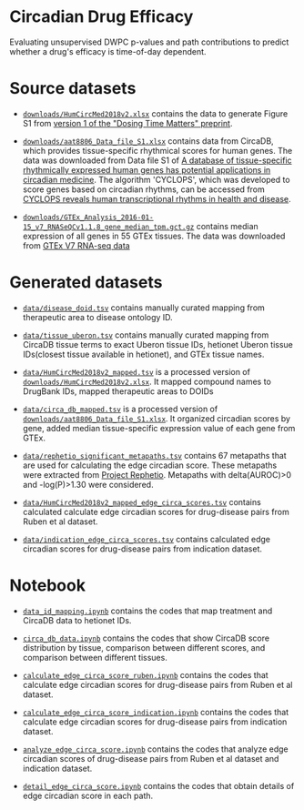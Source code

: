 # Circadian Drug Efficacy

Evaluating unsupervised DWPC p-values and path contributions to predict whether a drug's efficacy is time-of-day dependent.


# Source datasets

+ [`downloads/HumCircMed2018v2.xlsx`](downloads/HumCircMed2018v2.xlsx) contains the data to generate Figure S1 from [version 1 of the "Dosing Time Matters" preprint](https://www.biorxiv.org/content/10.1101/570119v1.full).

+ [`downloads/aat8806_Data_file_S1.xlsx`](downloads/aat8806_Data_file_S1.xlsx) contains data from CircaDB, which provides tissue-specific rhythmical scores for human genes. 
  The data was downloaded from Data file S1 of [A database of tissue-specific rhythmically expressed human genes has potential applications in circadian medicine](https://doi.org/10.1126/scitranslmed.aat8806).
  The algorithm 'CYCLOPS', which was developed to score genes based on circadian rhythms, can be accessed from [CYCLOPS reveals human transcriptional rhythms in health and disease](https://doi.org/10.1073/pnas.1619320114).

+ [`downloads/GTEx_Analysis_2016-01-15_v7_RNASeQCv1.1.8_gene_median_tpm.gct.gz`](downloads/GTEx_Analysis_2016-01-15_v7_RNASeQCv1.1.8_gene_median_tpm.gct.gz) contains median expression of all genes in 55 GTEx tissues.
  The data was downloaded from [GTEx V7 RNA-seq data](https://storage.googleapis.com/gtex_analysis_v7/rna_seq_data/GTEx_Analysis_2016-01-15_v7_RNASeQCv1.1.8_gene_median_tpm.gct.gz)

# Generated datasets

+ [`data/disease_doid.tsv`](data/disease_doid.tsv) contains manually curated mapping from therapeutic area to disease ontology ID.

+ [`data/tissue_uberon.tsv`](data/tissue_uberon.tsv) contains manually curated mapping from CircaDB tissue terms to exact Uberon tissue IDs, hetionet Uberon tissue IDs(closest tissue available in hetionet), and GTEx tissue names.

+ [`data/HumCircMed2018v2_mapped.tsv`](data/HumCircMed2018v2_mapped.tsv) is a processed version of [`downloads/HumCircMed2018v2.xlsx`](downloads/HumCircMed2018v2.xlsx). 
  It mapped compound names to DrugBank IDs, mapped therapeutic areas to DOIDs

+ [`data/circa_db_mapped.tsv`](data/circa_db_mapped.tsv) is a processed version of [`downloads/aat8806_Data_file_S1.xlsx`](downloads/aat8806_Data_file_S1.xlsx).
  It organized circadian scores by gene, added median tissue-specific expression value of each gene from GTEx.

+ [`data/rephetio_significant_metapaths.tsv`](data/rephetio_significant_metapaths.tsv) contains 67 metapaths that are used for calculating the edge circadian score. These metapaths were extracted from [Project Rephetio](https://het.io/repurpose/metapaths.html). Metapaths with delta(AUROC)>0 and -log(P)>1.30 were considered. 

+ [`data/HumCircMed2018v2_mapped_edge_circa_scores.tsv`](data/HumCircMed2018v2_mapped_edge_circa_scores.tsv) contains calculated calculate edge circadian scores for drug-disease pairs from Ruben et al dataset.

+ [`data/indication_edge_circa_scores.tsv`](data/indication_edge_circa_scores.tsv) contains calculated edge circadian scores for drug-disease pairs from indication dataset.

# Notebook

+ [`data_id_mapping.ipynb`](data_id_mapping.ipynb) contains the codes that map treatment and CircaDB data to hetionet IDs.  

+ [`circa_db_data.ipynb`](circa_db_data.ipynb) contains the codes that show CircaDB score distribution by tissue, comparison between different scores, and comparison between different tissues.

+ [`calculate_edge_circa_score_ruben.ipynb`](calculate_edge_circa_score_ruben.ipynb) contains the codes that calculate edge circadian scores for drug-disease pairs from Ruben et al dataset.

+ [`calculate_edge_circa_score_indication.ipynb`](calculate_edge_circa_score_indication.ipynb) contains the codes that calculate edge circadian scores for drug-disease pairs from indication dataset.

+ [`analyze_edge_circa_score.ipynb`](analyze_edge_circa_score.ipynb) contains the codes that analyze edge circadian scores of drug-disease pairs from Ruben et al dataset and indication dataset.

+ [`detail_edge_circa_score.ipynb`](detail_edge_circa_score.ipynb) contains the codes that obtain details of edge circadian score in each path.
